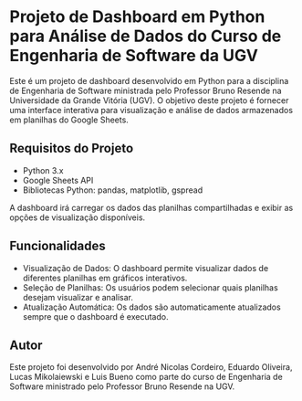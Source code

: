 # Projeto de Dashboard em Python para Análise de Dados do Curso de Engenharia de Software da UGV

Este é um projeto de dashboard desenvolvido em Python para a disciplina de Engenharia de Software ministrada pelo Professor Bruno Resende na Universidade da Grande Vitória (UGV). O objetivo deste projeto é fornecer uma interface interativa para visualização e análise de dados armazenados em planilhas do Google Sheets.

## Requisitos do Projeto

- Python 3.x
- Google Sheets API
- Bibliotecas Python: pandas, matplotlib, gspread

A dashboard irá carregar os dados das planilhas compartilhadas e exibir as opções de visualização disponíveis.

## Funcionalidades

- Visualização de Dados: O dashboard permite visualizar dados de diferentes planilhas em gráficos interativos.
- Seleção de Planilhas: Os usuários podem selecionar quais planilhas desejam visualizar e analisar.
- Atualização Automática: Os dados são automaticamente atualizados sempre que o dashboard é executado.

## Autor

Este projeto foi desenvolvido por André Nicolas Cordeiro, Eduardo Oliveira, Lucas Mikolaiewski e Luis Bueno como parte do curso de Engenharia de Software ministrado pelo Professor Bruno Resende na UGV.
